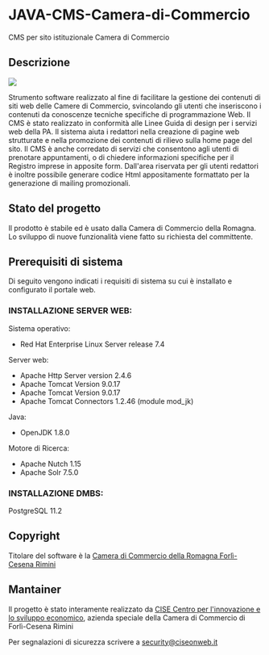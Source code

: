 # JAVA-CMS-Camera-di-Commercio
CMS per sito istituzionale Camera di Commercio

<h2>Descrizione</h2>
<p>
<img src="https://user-images.githubusercontent.com/83453314/116717307-0b72c380-a9d9-11eb-978b-b1e1a5760437.png">

Strumento software realizzato al fine di facilitare la gestione dei contenuti di siti web delle Camere di Commercio, svincolando gli utenti che inseriscono i contenuti da conoscenze tecniche specifiche di programmazione Web.
Il CMS è stato realizzato in conformità alle Linee Guida di design per i servizi web della PA. Il sistema aiuta i redattori nella creazione di pagine web strutturate e nella promozione dei contenuti di rilievo sulla home page del sito. 
Il CMS è anche corredato di servizi che consentono agli utenti di prenotare appuntamenti, o di chiedere informazioni specifiche per il Registro imprese in apposite form.
Dall'area riservata per gli utenti redattori è inoltre possibile generare codice Html appositamente formattato per la generazione di mailing promozionali.
</p>
<h2>Stato del progetto</h2>
<p>Il prodotto è stabile ed è usato dalla Camera di Commercio della Romagna. Lo sviluppo di nuove funzionalità viene fatto su richiesta del committente.</p>
<h2>Prerequisiti di sistema</h2>
Di seguito vengono indicati i requisiti di sistema su cui è installato e configurato il portale web.
<h3>INSTALLAZIONE SERVER WEB:</h3>
<p>
  Sistema operativo:
</p>
<ul><li>Red Hat Enterprise Linux Server release 7.4</li></ul>
<p>Server web:</p>
<ul>
  <li>Apache Http Server version 2.4.6</li>
  <li>Apache Tomcat Version 9.0.17</li>
  <li>Apache Tomcat Version 9.0.17</li>
  <li>Apache Tomcat Connectors 1.2.46 (module mod_jk)</li></ul>
 <p>Java:</p>
 <ul><li> OpenJDK 1.8.0</li></ul>
  <p>Motore di Ricerca:</p>
  <ul>
    <li>Apache Nutch 1.15</li>
    <li>Apache Solr 7.5.0</li>
  
  </ul>
<h3>INSTALLAZIONE DMBS:</h3>
<p>PostgreSQL 11.2</p>
<h2>Copyright</h2>
<p>Titolare del software è la <a href="https://www.romagna.camcom.it">Camera di Commercio della Romagna Forlì-Cesena Rimini</a></p>
<h2>Mantainer</h2>
<p>Il progetto è stato interamente realizzato da <a href="https://www.ciseonweb.it">CISE Centro per l'innovazione e lo sviluppo economico</a>, azienda speciale della Camera di Commercio di Forlì-Cesena Rimini</p>

<p>Per segnalazioni di sicurezza scrivere a <a href="mailto:security@ciseonweb.it">security@ciseonweb.it</a></p>

